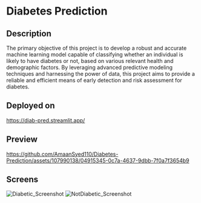 # Diabetes Prediction
## Description
The primary objective of this project is to develop a robust and accurate machine learning model capable of classifying whether an individual is likely to have diabetes or not, based on various relevant health and demographic factors. By leveraging advanced predictive modeling techniques and harnessing the power of data, this project aims to provide a reliable and efficient means of early detection and risk assessment for diabetes.
## Deployed on
https://diab-pred.streamlit.app/
## Preview
https://github.com/AmaanSyed110/Diabetes-Prediction/assets/107990138/04915345-0c7a-4637-9dbb-7f0a7f3654b9
## Screens
![Diabetic_Screenshot](https://github.com/AmaanSyed110/Diabetes-Prediction/assets/107990138/bee18090-a701-47e5-aaa3-2b3ddb777c74)
![NotDiabetic_Screenshot](https://github.com/AmaanSyed110/Diabetes-Prediction/assets/107990138/c94dc447-4235-4d30-9f23-1d56945a63bc)


